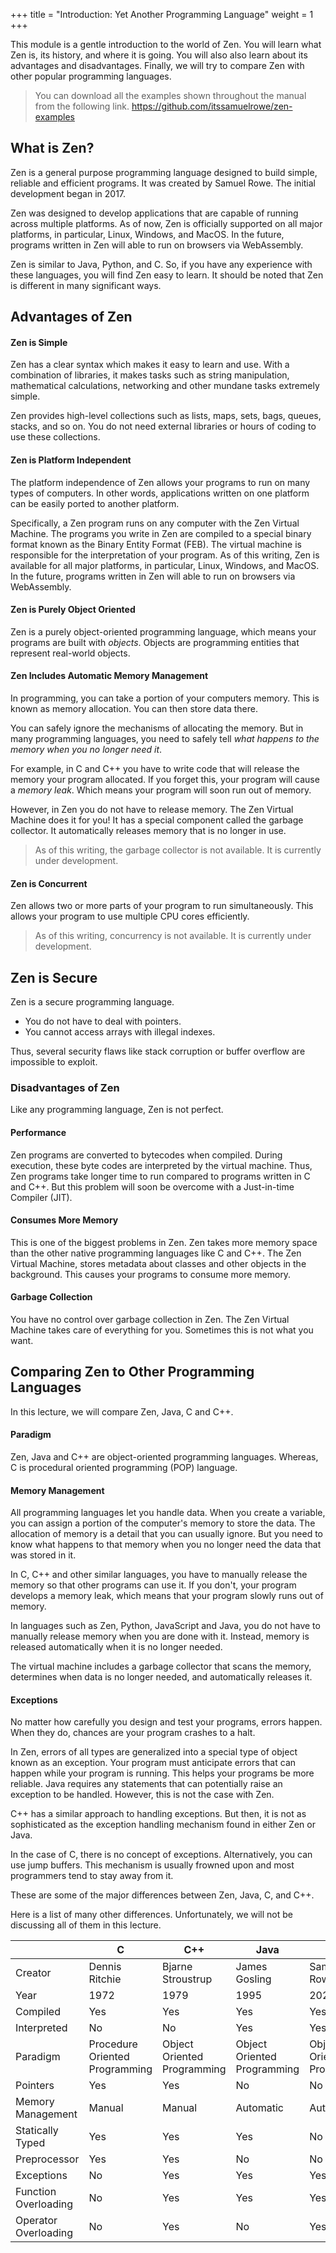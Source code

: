 +++
title = "Introduction: Yet Another Programming Language"
weight = 1
+++

This module is a gentle introduction to the world of Zen. You will learn what
Zen is, its history, and where it is going. You will also also learn about
its advantages and disadvantages. Finally, we will try to compare Zen with
other popular programming languages.

> You can download all the examples shown throughout the manual from the following
> link.
> https://github.com/itssamuelrowe/zen-examples

## What is Zen?

Zen is a general purpose programming language designed to build simple, reliable
and efficient programs. It was created by Samuel Rowe. The initial development
began in 2017.

Zen was designed to develop applications that are capable of running across
multiple platforms. As of now, Zen is officially supported on all major platforms,
in particular, Linux, Windows, and MacOS. In the future, programs written in Zen
will able to run on browsers via WebAssembly.

Zen is similar to Java, Python, and C. So, if you have any experience with these
languages, you will find Zen easy to learn. It should be noted that Zen is
different in many significant ways.


## Advantages of Zen

#### Zen is Simple

Zen has a clear syntax which makes it easy to learn and use. With a combination of libraries, it makes tasks such as string manipulation, mathematical calculations, networking and other mundane tasks extremely simple.

Zen provides high-level collections such as lists, maps, sets, bags, queues,
stacks, and so on. You do not need external libraries or hours of coding to
use these collections.

#### Zen is Platform Independent

The platform independence of Zen allows your programs to run on many types of
computers. In other words, applications written on one platform can be easily
ported to another platform.

Specifically, a Zen program runs on any computer with the Zen Virtual Machine.
The programs you write in Zen are compiled to a special binary format known as
the Binary Entity Format (FEB). The virtual machine is responsible for the
interpretation of your program. As of this writing, Zen is available for all
major platforms, in particular, Linux, Windows, and MacOS. In the future, programs
written in Zen will able to run on browsers via WebAssembly.

#### Zen is Purely Object Oriented

Zen is a purely object-oriented programming language, which means your programs
are built with *objects*. Objects are programming entities that represent real-world
objects.

#### Zen Includes Automatic Memory Management

In programming, you can take a portion of your computers memory. This is known
as memory allocation. You can then store data there.

You can safely ignore the mechanisms of allocating the memory. But in many
programming languages, you need to safely tell *what happens to the memory
when you no longer need it*.

For example, in C and C++ you have to write code that will release the memory
your program allocated. If you forget this, your program will cause a *memory leak*.
Which means your program will soon run out of memory.

However, in Zen you do not have to release memory. The Zen Virtual Machine does
it for you! It has a special component called the garbage collector. It automatically
releases memory that is no longer in use.

> As of this writing, the garbage collector is not available. It is currently
> under development.

#### Zen is Concurrent

Zen allows two or more parts of your program to run simultaneously. This allows
your program to use multiple CPU cores efficiently.

> As of this writing, concurrency is not available. It is currently
> under development.

## Zen is Secure

Zen is a secure programming language.

 * You do not have to deal with pointers.
 * You cannot access arrays with illegal indexes.

Thus, several security flaws like stack corruption or buffer overflow are
impossible to exploit.

### Disadvantages of Zen

Like any programming language, Zen is not perfect.

#### Performance

Zen programs are converted to bytecodes when compiled. During execution, these
byte codes are interpreted by the virtual machine. Thus, Zen programs take
longer time to run compared to programs written in C and C++. But this problem
will soon be overcome with a Just-in-time Compiler (JIT).

#### Consumes More Memory

This is one of the biggest problems in Zen. Zen takes more memory space than the
other native programming languages like C and C++. The Zen Virtual Machine,
stores metadata about classes and other objects in the background. This causes
your programs to consume more memory.

#### Garbage Collection

You have no control over garbage collection in Zen. The Zen Virtual Machine
takes care of everything for you. Sometimes this is not what you want.

## Comparing Zen to Other Programming Languages

In this lecture, we will compare Zen, Java, C and C++.

#### Paradigm

Zen, Java and C++ are object-oriented programming languages. Whereas, C is
procedural oriented programming (POP) language.

#### Memory Management

All programming languages let you handle data. When you create a variable,
you can assign a portion of the computer's memory to store the data.
The allocation of memory is a detail that you can usually ignore.
But you need to know what happens to that memory when you no longer need
the data that was stored in it.

In C, C++ and other similar languages, you have to manually release the memory
so that other programs can use it. If you don't, your program develops a memory leak,
which means that your program slowly runs out of memory.

In languages such as Zen, Python, JavaScript and Java, you do not have to manually
release memory when you are done with it. Instead, memory is released automatically
when it is no longer needed.

The virtual machine includes a garbage collector that scans the memory,
determines when data is no longer needed, and automatically releases it.

#### Exceptions

No matter how carefully you design and test your programs, errors happen.
When they do, chances are your program crashes to a halt.

In Zen, errors of all types are generalized into a special type of object
known as an exception. Your program must anticipate errors that can happen while
your program is running. This helps your programs be more reliable. Java requires
any statements that can potentially raise an exception to be handled. However,
this is not the case with Zen.

C++ has a similar approach to handling exceptions. But then, it is not as
sophisticated as the exception handling mechanism found in either Zen or Java.

In the case of C, there is no concept of exceptions. Alternatively, you can
use jump buffers. This mechanism is usually frowned upon and most programmers
tend to stay away from it.

These are some of the major differences between Zen, Java, C, and C++.

Here is a list of many other differences. Unfortunately, we will not be discussing
all of them in this lecture.

|                      | C                              | C++                         | Java                        | Zen                         |
|----------------------|--------------------------------|-----------------------------|-----------------------------|-----------------------------|
| Creator              | Dennis Ritchie                 | Bjarne Stroustrup           | James Gosling               | Samuel Rowe                 |
| Year                 | 1972                           | 1979                        | 1995                        | 2020                        |
| Compiled             | Yes                            | Yes                         | Yes                         | Yes                         |
| Interpreted          | No                             | No                          | Yes                         | Yes                         |
| Paradigm             | Procedure Oriented Programming | Object Oriented Programming | Object Oriented Programming | Object Oriented Programming |
| Pointers             | Yes                            | Yes                         | No                          | No                          |
| Memory Management    | Manual                         | Manual                      | Automatic                   | Automatic                   |
| Statically Typed     | Yes                            | Yes                         | Yes                         | No                          |
| Preprocessor         | Yes                            | Yes                         | No                          | No                          |
| Exceptions           | No                             | Yes                         | Yes                         | Yes                         |
| Function Overloading | No                             | Yes                         | Yes                         | Yes                         |
| Operator Overloading | No                             | Yes                         | No                          | Yes                         |